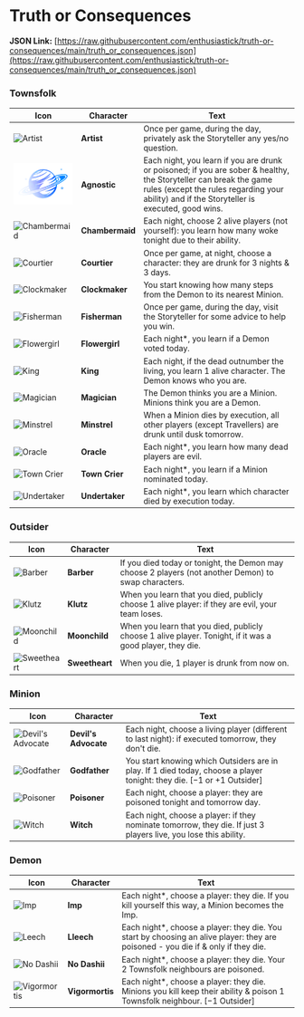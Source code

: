 # Truth or Consequences

**JSON Link:** [https://raw.githubusercontent.com/enthusiastick/truth-or-consequences/main/truth_or_consequences.json](https://raw.githubusercontent.com/enthusiastick/truth-or-consequences/main/truth_or_consequences.json)

### Townsfolk

Icon | Character | Text
--- | --- | ---
![Artist](https://wiki.bloodontheclocktower.com/images/e/e2/Artist_Icon.png) | **Artist** | Once per game, during the day, privately ask the Storyteller any yes/no question.
![Agnostic](https://raw.githubusercontent.com/enthusiastick/truth-or-consequences/main/img/agnostic-small.png) | **Agnostic** | Each night, you learn if you are drunk or poisoned; if you are sober & healthy, the Storyteller can break the game rules (except the rules regarding your ability) and if the Storyteller is executed, good wins.
![Chambermaid](https://wiki.bloodontheclocktower.com/images/0/00/Chambermaid_Icon.png) | **Chambermaid** | Each night, choose 2 alive players (not yourself): you learn how many woke tonight due to their ability.
![Courtier](https://wiki.bloodontheclocktower.com/images/e/e7/Courtier_Icon.png) | **Courtier** | Once per game, at night, choose a character: they are drunk for 3 nights & 3 days.
![Clockmaker](https://wiki.bloodontheclocktower.com/images/2/2f/Clockmaker_Icon.png) | **Clockmaker** | You start knowing how many steps from the Demon to its nearest Minion.
![Fisherman](https://wiki.bloodontheclocktower.com/images/f/fa/Fisherman_icon.png) | **Fisherman** | Once per game, during the day, visit the Storyteller for some advice to help you win.
![Flowergirl](https://wiki.bloodontheclocktower.com/images/5/56/Flowergirl_Icon.png) | **Flowergirl** | Each night\*, you learn if a Demon voted today.
![King](https://wiki.bloodontheclocktower.com/images/8/88/King_icon.png) | **King** | Each night, if the dead outnumber the living, you learn 1 alive character. The Demon knows who you are.
![Magician](https://wiki.bloodontheclocktower.com/images/8/8f/Magician_icon.png) | **Magician** | The Demon thinks you are a Minion. Minions think you are a Demon.
![Minstrel](https://wiki.bloodontheclocktower.com/images/a/a8/Minstrel_Icon.png) | **Minstrel** | When a Minion dies by execution, all other players (except Travellers) are drunk until dusk tomorrow.
![Oracle](https://wiki.bloodontheclocktower.com/images/9/9a/Oracle_Icon.png) | **Oracle** | Each night\*, you learn how many dead players are evil.
![Town Crier](https://wiki.bloodontheclocktower.com/images/f/f8/Town_Crier_Icon.png) | **Town Crier** | Each night\*, you learn if a Minion nominated today.
![Undertaker](https://wiki.bloodontheclocktower.com/images/9/90/Undertaker_Icon.png) | **Undertaker** | Each night\*, you learn which character died by execution today.

### Outsider

Icon | Character | Text
--- | --- | ---
![Barber](https://wiki.bloodontheclocktower.com/images/2/2e/Barber_Icon.png) | **Barber** | If you died today or tonight, the Demon may choose 2 players (not another Demon) to swap characters.
![Klutz](https://wiki.bloodontheclocktower.com/images/9/9b/Klutz_Icon.png) | **Klutz** | When you learn that you died, publicly choose 1 alive player: if they are evil, your team loses.
![Moonchild](https://wiki.bloodontheclocktower.com/images/4/4d/Moonchild_Icon.png) | **Moonchild** | When you learn that you died, publicly choose 1 alive player. Tonight, if it was a good player, they die.
![Sweetheart](https://wiki.bloodontheclocktower.com/images/a/ab/Sweetheart_Icon.png) | **Sweetheart** | When you die, 1 player is drunk from now on.

### Minion

Icon | Character | Text
--- | --- | ---
![Devil's Advocate](https://wiki.bloodontheclocktower.com/images/d/da/Devils_Advocate_Icon.png) | **Devil's Advocate** | Each night, choose a living player (different to last night): if executed tomorrow, they don't die.
![Godfather](https://wiki.bloodontheclocktower.com/images/4/40/Godfather_Icon.png) | **Godfather** | You start knowing which Outsiders are in play. If 1 died today, choose a player tonight: they die. [−1 or +1 Outsider]
![Poisoner](https://wiki.bloodontheclocktower.com/images/b/ba/Poisoner_Icon.png) | **Poisoner** | Each night, choose a player: they are poisoned tonight and tomorrow day.
![Witch](https://wiki.bloodontheclocktower.com/images/6/6e/Witch_Icon.png) | **Witch** | Each night, choose a player: if they nominate tomorrow, they die. If just 3 players live, you lose this ability.

### Demon

Icon | Character | Text
--- | --- | ---
![Imp](https://wiki.bloodontheclocktower.com/images/a/a7/Imp_Icon.png) | **Imp** | Each night\*, choose a player: they die. If you kill yourself this way, a Minion becomes the Imp.
![Leech](https://wiki.bloodontheclocktower.com/images/3/31/Lleech_icon.png)| **Lleech** | Each night\*, choose a player: they die. You start by choosing an alive player: they are poisoned - you die if & only if they die.
![No Dashii](https://wiki.bloodontheclocktower.com/images/f/f7/No_Dashii_Icon.png)| **No Dashii** | Each night\*, choose a player: they die. Your 2 Townsfolk neighbours are poisoned.
![Vigormortis](https://wiki.bloodontheclocktower.com/images/2/2d/Vigormortis_Icon.png)| **Vigormortis** | Each night\*, choose a player: they die. Minions you kill keep their ability & poison 1 Townsfolk neighbour. [−1 Outsider]
